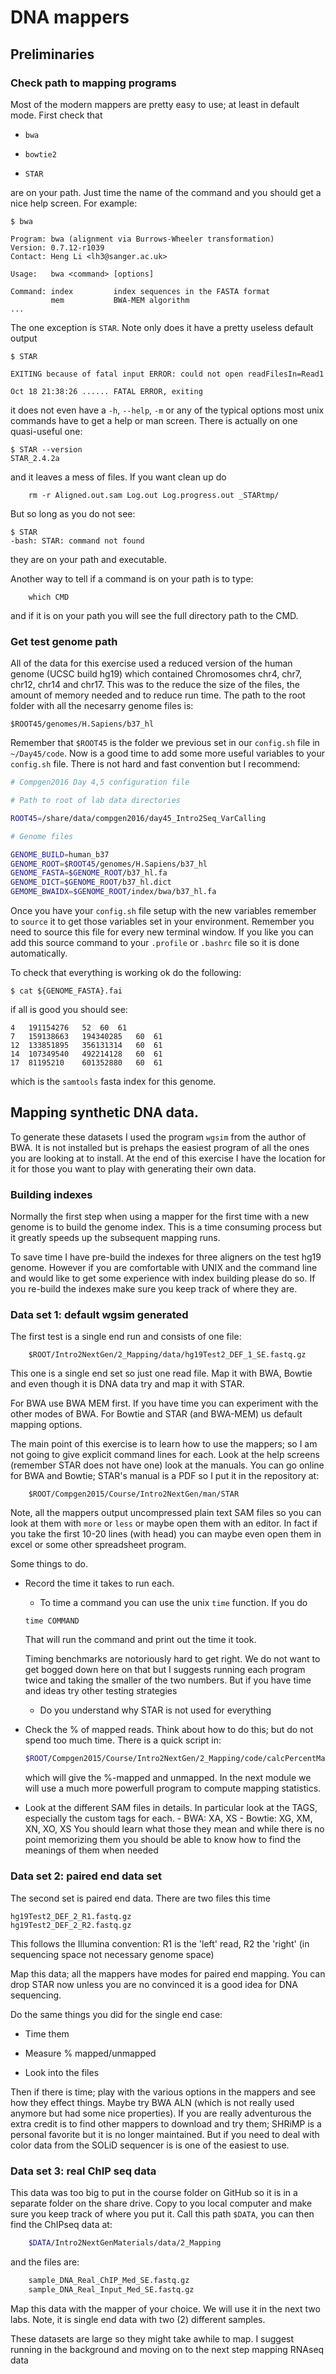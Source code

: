# DNA mappers

## Preliminaries

### Check path to mapping programs

Most of the modern mappers are pretty easy to use; at least in default mode. First check that 

* `bwa`

* `bowtie2`

* `STAR`

are on your path. Just time the name of the command and you should get a nice help screen. For example:
```
$ bwa

Program: bwa (alignment via Burrows-Wheeler transformation)
Version: 0.7.12-r1039
Contact: Heng Li <lh3@sanger.ac.uk>

Usage:   bwa <command> [options]

Command: index         index sequences in the FASTA format
         mem           BWA-MEM algorithm
...
```

The one exception is `STAR`. Note only does it have a pretty useless default output
```
$ STAR

EXITING because of fatal input ERROR: could not open readFilesIn=Read1

Oct 18 21:38:26 ...... FATAL ERROR, exiting
```

it does not even have a `-h`, `--help`, `-m` or any of the typical options most unix commands have to get a help or man screen. There is actually on one quasi-useful one: 
```
$ STAR --version 
STAR_2.4.2a
```

and it leaves a mess of files. If you want clean up do
```
	rm -r Aligned.out.sam Log.out Log.progress.out _STARtmp/
```

But so long as you do not see:
```
$ STAR
-bash: STAR: command not found
```

they are on your path and executable.

Another way to tell if a command is on your path is to type:
```
	which CMD
```

and if it is on your path you will see the full directory path to the CMD. 

### Get test genome path

All of the data for this exercise used a reduced version of the human genome (UCSC build hg19) which contained Chromosomes chr4, chr7, chr12, chr14 and chr17. This was to the reduce the size of the files, the amount of memory needed and to reduce run time. The path to the root folder with all the necesarry genome files is:

```
$ROOT45/genomes/H.Sapiens/b37_hl
```

Remember that `$ROOT45` is the folder we previous set in our `config.sh` file in `~/Day45/code`. Now is a good time to add some more useful variables to your `config.sh` file. There is not hard and fast convention but I recommend:

```bash
# Compgen2016 Day 4,5 configuration file

# Path to root of lab data directories

ROOT45=/share/data/compgen2016/day45_Intro2Seq_VarCalling

# Genome files

GENOME_BUILD=human_b37
GENOME_ROOT=$ROOT45/genomes/H.Sapiens/b37_hl
GENOME_FASTA=$GENOME_ROOT/b37_hl.fa
GENOME_DICT=$GENOME_ROOT/b37_hl.dict
GEMOME_BWAIDX=$GENOME_ROOT/index/bwa/b37_hl.fa
```

Once you have your `config.sh` file setup with the new variables remember to `source` it to get those variables set in your environment. Remember you need to source this file for every new terminal window. If you like you can add this source command to your `.profile` or `.bashrc` file so it is done automatically. 

To check that everything is working ok do the following:

```
$ cat ${GENOME_FASTA}.fai
```

if all is good you should see:
```
4	191154276	52	60	61
7	159138663	194340285	60	61
12	133851895	356131314	60	61
14	107349540	492214128	60	61
17	81195210	601352880	60	61
```

which is the `samtools` fasta index for this genome.

## Mapping synthetic DNA data.

To generate these datasets I used the program `wgsim` from the author of BWA. It is not installed but is prehaps the easiest program of all the ones you are looking at to install. At the end of this exercise I have the location for it for those you want to play with generating their own data. 


### Building indexes

Normally the first step when using a mapper for the first time with a new genome is to build the genome index. This is a time consuming process but it greatly speeds up the subsequent mapping runs. 

To save time I have pre-build the indexes for three aligners on the test hg19 genome. However if you are comfortable with UNIX and the command line and would like to get some experience with index building please do so. If you re-build the indexes make sure you keep track of where they are. 


### Data set 1: default wgsim generated

The first test is a single end run and consists of one file:
```
	$ROOT/Intro2NextGen/2_Mapping/data/hg19Test2_DEF_1_SE.fastq.gz
```

This one is a single end set so just one read file. Map it with BWA, Bowtie and even though it is DNA data try and map it with STAR. 

For BWA use BWA MEM first. If you have time you can experiment with the other modes of BWA. For Bowtie and STAR (and BWA-MEM) us default mapping options.

The main point of this exercise is to learn how to use the mappers; so I am not going to give explicit command lines for each. Look at the help screens (remember STAR does not have one) look at the manuals. You can go online for BWA and Bowtie; STAR's manual is a PDF so I put it in the repository at:
```
	$ROOT/Compgen2015/Course/Intro2NextGen/man/STAR
```

Note, all the mappers output uncompressed plain text SAM files so you can look at them with `more` or `less` or maybe open them with an editor. In fact if you take the first 10-20 lines (with head) you can maybe even open them in excel or some other spreadsheet program. 

Some things to do. 

- Record the time it takes to run each. 

	- To time a command you can use the unix `time` function. If you do
	```
	time COMMAND
	```
	
	That will run the command and print out the time it took. 
	
	Timing benchmarks are notoriously hard to get right. We do not want to get bogged down here on that but I suggests running each program twice and taking the smaller of the two numbers. But if you have time and ideas try other testing strategies

	- Do you understand why STAR is not used for everything
	
- Check the % of mapped reads. Think about how to do this; but do not spend too much time. There is a quick script in:
  ```bash
  $ROOT/Compgen2015/Course/Intro2NextGen/2_Mapping/code/calcPercentMapped.sh
  ```
  
  which will give the %-mapped and unmapped. In the next module we will use a much more powerfull program to compute mapping statistics. 

- Look at the different SAM files in details. In particular look at the TAGS, especially the custom tags for each. 
	  - BWA: XA, XS
	  - Bowtie: XG, XM, XN, XO, XS
  You should learn what those they mean and while there is no point memorizing them you should be able to know how to find the meanings of them when needed
  

### Data set 2: paired end data set

The second set is paired end data. There are two files this time
```
hg19Test2_DEF_2_R1.fastq.gz
hg19Test2_DEF_2_R2.fastq.gz
```

This follows the Illumina convention: R1 is the 'left' read, R2 the 'right' (in sequencing space not necessary genome space)

Map this data; all the mappers have modes for paired end mapping. You can drop STAR now unless you are no convinced it is a good idea for DNA sequencing.

Do the same things you did for the single end case:

* Time them

* Measure % mapped/unmapped

* Look into the files
  
Then if there is time; play with the various options in the mappers and see how they effect things. Maybe try BWA ALN (which is not really used anymore but had some nice properties). If you are really adventurous the extra credit is to find other mappers to download and try them; SHRiMP is a personal favorite but it is no longer maintained. But if you need to deal with color data from the SOLiD sequencer is is one of the easiest to use. 

### Data set 3: real ChIP seq data

This data was too big to put in the course folder on GitHub so it is in a separate folder on the share drive. Copy to you local computer and make sure you keep track of where you put it. Call this path `$DATA`, you can then find the ChIPseq data at:
```bash
	$DATA/Intro2NextGenMaterials/data/2_Mapping
```

and the files are:
```bash
	sample_DNA_Real_ChIP_Med_SE.fastq.gz
	sample_DNA_Real_Input_Med_SE.fastq.gz
```

Map this data with the mapper of your choice. We will use it in the next two labs.
Note, it is single end data with two (2) different samples.

These datasets are large so they might take awhile to map. I suggest running in the background and moving on to the next step mapping RNAseq data


